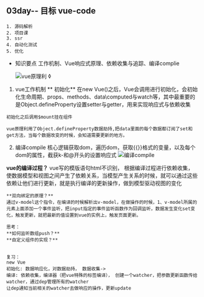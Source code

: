 ## 03day-- 目标  vue-code
    1. 源码解析
    2. 项目课
    3. ssr
    4. 自动化测试
    5. 优化

 - 知识要点
  工作机制、Vue响应式原理、依赖收集与追踪、编译complie

    ![vue原理利](https://img-blog.csdnimg.cn/20191110080306127.png)
◊
  1. vue工作机制
    ** 初始化**
    在new Vue()之后，Vue会调用进行初始化，会初始化生命周期、props、methods、data\computed与watch等，其中最重要的是Object.defineProperty设置setter与getter，用来实现响应式与依赖收集

    初始化之后调用$mount挂在组件

    vue原理利用了Object.defineProperty数据劫持,把data里面的每个数据都订阅了set和get方法，当每个数据改变的时候，会知道需要更新的地方。

 2. 编译compile
    核心逻辑获取dom，遍历dom，获取{{}}格式的变量，以及每个dom的属性，截获k-和@开头的设置响应式
    ![编译compile](https://img-blog.csdnimg.cn/20191110091143533.png)


   **vue的编译过程？**
    vue写的模版语句html不识别，
    根据编译过程进行依赖收集，使数据模型和视图之间产生了依赖关系，当模型产生关系的时候，就可以通过这些依赖让他们进行更新，就是执行编译的更新操作，做到模型驱动视图的变化

    **双向绑定的原理？**
    通过v-model这个指令，在编译的时候解析出v-model，在做操作的时候，1、v-model所属的元素上面添加一个事件监听，把input指定的事件监听函数作为回调监听，数据发生变化set变化，触发更新，就把最新的值设置到vue的实例上，触发页面更新。

    思考：
    **如何监听数组push？**
    **自定义组件的实现？**


    复习：
    new Vue
    初始化: 数据响应化，对数据劫持， 数据收集-> 
    编译: 依赖收集，编译器（把vue特殊的标签编译）， 创建一个watcher，把参数更新函数传给watcher，通过dep管理所有的watcher
    让dep通知当前相关的watcher去做响应的操作，更新update

    
